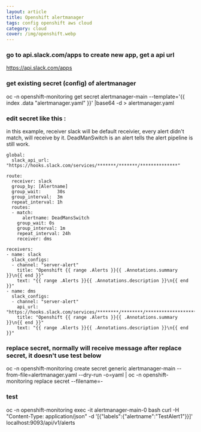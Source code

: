 ```yaml
---
layout: article
title: Openshift alertmanager
tags: config openshift aws cloud
category: cloud
cover: /img/openshift.webp
---
```


### go to api.slack.com/apps to create new app, get a api url
https://api.slack.com/apps

### get existing secret (config) of alertmanager
oc -n openshift-monitoring get secret alertmanager-main --template='{{ index .data "alertmanager.yaml" }}' |base64 -d > alertmanager.yaml

### edit secret like this :
in this example, receiver slack will be default receivier, every alert didn't match, will receive by it.
DeadManSwitch is an alert tells the alert pipeline is still work.

```
global:
  slack_api_url: "https://hooks.slack.com/services/*******/*******/**************"

route:
  receiver: slack
  group_by: [Alertname]
  group_wait:      30s
  group_interval:  3m
  repeat_interval: 1h
  routes:
  - match:
      alertname: DeadMansSwitch
    group_wait: 0s
    group_interval: 1m
    repeat_interval: 24h
    receiver: dms

receivers:
- name: slack
  slack_configs:
  - channel: "server-alert"
    title: "Openshift {{ range .Alerts }}{{ .Annotations.summary }}\n{{ end }}"
    text: "{{ range .Alerts }}{{ .Annotations.description }}\n{{ end }}"
- name: dms
  slack_configs:
  - channel: "server-alert"
    api_url: "https://hooks.slack.com/services/********/********/*********************"
    title: "Openshift {{ range .Alerts }}{{ .Annotations.summary }}\n{{ end }}"
    text: "{{ range .Alerts }}{{ .Annotations.description }}\n{{ end }}"
```

### replace secret, normally will receive message after replace secret, it doesn't use test below
oc -n openshift-monitoring create secret generic alertmanager-main --from-file=alertmanager.yaml --dry-run -o=yaml |  oc -n openshift-monitoring replace secret --filename=-

### test
oc -n openshift-monitoring exec -it alertmanager-main-0 bash
curl -H "Content-Type: application/json" -d '[{"labels":{"alertname":"TestAlert1"}}]' localhost:9093/api/v1/alerts
